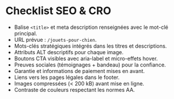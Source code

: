 # Checklist SEO & CRO

- Balise `<title>` et meta description renseignées avec le mot-clé principal.
- URL prévue : `/jouets-pour-chien`.
- Mots-clés stratégiques intégrés dans les titres et descriptions.
- Attributs ALT descriptifs pour chaque image.
- Boutons CTA visibles avec aria-label et micro-effets hover.
- Preuves sociales (témoignages + bandeau) pour la confiance.
- Garantie et informations de paiement mises en avant.
- Liens vers les pages légales dans le footer.
- Images compressées (< 200 kB) avant mise en ligne.
- Contraste de couleurs respectant les normes AA.
